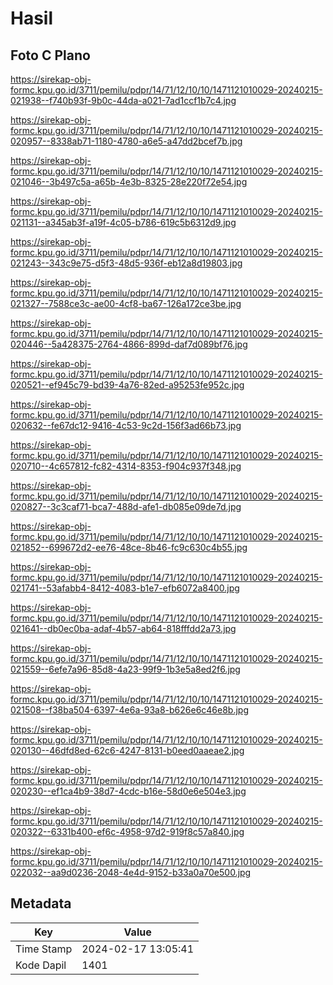 # Hasil

## Foto C Plano

https://sirekap-obj-formc.kpu.go.id/3711/pemilu/pdpr/14/71/12/10/10/1471121010029-20240215-021938--f740b93f-9b0c-44da-a021-7ad1ccf1b7c4.jpg

https://sirekap-obj-formc.kpu.go.id/3711/pemilu/pdpr/14/71/12/10/10/1471121010029-20240215-020957--8338ab71-1180-4780-a6e5-a47dd2bcef7b.jpg

https://sirekap-obj-formc.kpu.go.id/3711/pemilu/pdpr/14/71/12/10/10/1471121010029-20240215-021046--3b497c5a-a65b-4e3b-8325-28e220f72e54.jpg

https://sirekap-obj-formc.kpu.go.id/3711/pemilu/pdpr/14/71/12/10/10/1471121010029-20240215-021131--a345ab3f-a19f-4c05-b786-619c5b6312d9.jpg

https://sirekap-obj-formc.kpu.go.id/3711/pemilu/pdpr/14/71/12/10/10/1471121010029-20240215-021243--343c9e75-d5f3-48d5-936f-eb12a8d19803.jpg

https://sirekap-obj-formc.kpu.go.id/3711/pemilu/pdpr/14/71/12/10/10/1471121010029-20240215-021327--7588ce3c-ae00-4cf8-ba67-126a172ce3be.jpg

https://sirekap-obj-formc.kpu.go.id/3711/pemilu/pdpr/14/71/12/10/10/1471121010029-20240215-020446--5a428375-2764-4866-899d-daf7d089bf76.jpg

https://sirekap-obj-formc.kpu.go.id/3711/pemilu/pdpr/14/71/12/10/10/1471121010029-20240215-020521--ef945c79-bd39-4a76-82ed-a95253fe952c.jpg

https://sirekap-obj-formc.kpu.go.id/3711/pemilu/pdpr/14/71/12/10/10/1471121010029-20240215-020632--fe67dc12-9416-4c53-9c2d-156f3ad66b73.jpg

https://sirekap-obj-formc.kpu.go.id/3711/pemilu/pdpr/14/71/12/10/10/1471121010029-20240215-020710--4c657812-fc82-4314-8353-f904c937f348.jpg

https://sirekap-obj-formc.kpu.go.id/3711/pemilu/pdpr/14/71/12/10/10/1471121010029-20240215-020827--3c3caf71-bca7-488d-afe1-db085e09de7d.jpg

https://sirekap-obj-formc.kpu.go.id/3711/pemilu/pdpr/14/71/12/10/10/1471121010029-20240215-021852--699672d2-ee76-48ce-8b46-fc9c630c4b55.jpg

https://sirekap-obj-formc.kpu.go.id/3711/pemilu/pdpr/14/71/12/10/10/1471121010029-20240215-021741--53afabb4-8412-4083-b1e7-efb6072a8400.jpg

https://sirekap-obj-formc.kpu.go.id/3711/pemilu/pdpr/14/71/12/10/10/1471121010029-20240215-021641--db0ec0ba-adaf-4b57-ab64-818fffdd2a73.jpg

https://sirekap-obj-formc.kpu.go.id/3711/pemilu/pdpr/14/71/12/10/10/1471121010029-20240215-021559--6efe7a96-85d8-4a23-99f9-1b3e5a8ed2f6.jpg

https://sirekap-obj-formc.kpu.go.id/3711/pemilu/pdpr/14/71/12/10/10/1471121010029-20240215-021508--f38ba504-6397-4e6a-93a8-b626e6c46e8b.jpg

https://sirekap-obj-formc.kpu.go.id/3711/pemilu/pdpr/14/71/12/10/10/1471121010029-20240215-020130--46dfd8ed-62c6-4247-8131-b0eed0aaeae2.jpg

https://sirekap-obj-formc.kpu.go.id/3711/pemilu/pdpr/14/71/12/10/10/1471121010029-20240215-020230--ef1ca4b9-38d7-4cdc-b16e-58d0e6e504e3.jpg

https://sirekap-obj-formc.kpu.go.id/3711/pemilu/pdpr/14/71/12/10/10/1471121010029-20240215-020322--6331b400-ef6c-4958-97d2-919f8c57a840.jpg

https://sirekap-obj-formc.kpu.go.id/3711/pemilu/pdpr/14/71/12/10/10/1471121010029-20240215-022032--aa9d0236-2048-4e4d-9152-b33a0a70e500.jpg


## Metadata

| Key        | Value               |
| ---------- | ------------------- |
| Time Stamp | 2024-02-17 13:05:41 |
| Kode Dapil | 1401                |



